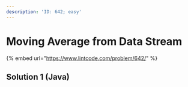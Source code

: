 ```yaml
---
description: 'ID: 642; easy'
---
```


# Moving Average from Data Stream

{% embed url="https://www.lintcode.com/problem/642/" %}

## Solution 1 \(Java\)

```text

```

